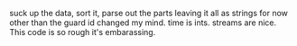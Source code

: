 suck up the data, sort it, parse out the parts
leaving it all as strings for now other than the guard id
changed my mind. time is ints. streams are nice.
This code is so rough it's embarassing.
